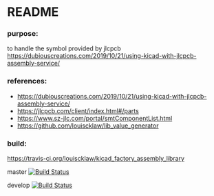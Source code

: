 # README

### purpose:
to handle the symbol provided by jlcpcb
https://dubiouscreations.com/2019/10/21/using-kicad-with-jlcpcb-assembly-service/


### references:
- https://dubiouscreations.com/2019/10/21/using-kicad-with-jlcpcb-assembly-service/
- https://jlcpcb.com/client/index.html#/parts
- https://www.sz-jlc.com/portal/smtComponentList.html
- https://github.com/louiscklaw/lib_value_generator

### build:
https://travis-ci.org/louiscklaw/kicad_factory_assembly_library

master
[![Build Status](https://travis-ci.org/louiscklaw/kicad_factory_assembly_library.svg?branch=master)](https://travis-ci.org/louiscklaw/kicad_factory_assembly_library)

develop
[![Build Status](https://travis-ci.org/louiscklaw/kicad_factory_assembly_library.svg?branch=develop)](https://travis-ci.org/louiscklaw/kicad_factory_assembly_library)